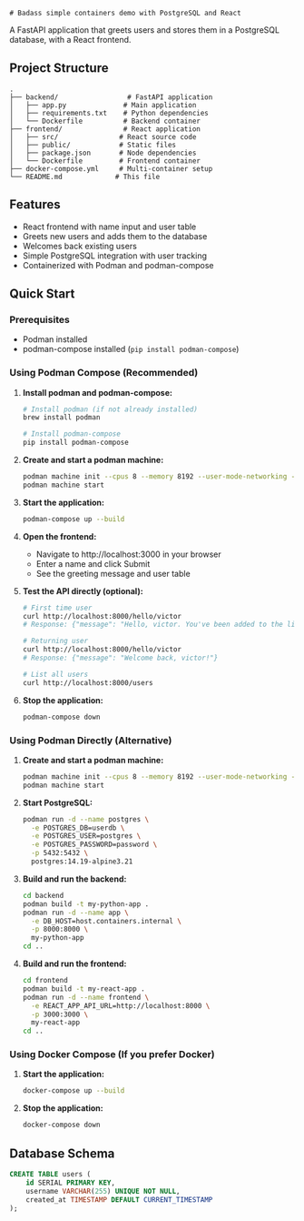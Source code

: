 	# Badass simple containers demo with PostgreSQL and React

A FastAPI application that greets users and stores them in a PostgreSQL database, with a React frontend.

## Project Structure
```
.
├── backend/                 # FastAPI application
│   ├── app.py              # Main application
│   ├── requirements.txt    # Python dependencies
│   └── Dockerfile          # Backend container
├── frontend/               # React application
│   ├── src/               # React source code
│   ├── public/            # Static files
│   ├── package.json       # Node dependencies
│   └── Dockerfile         # Frontend container
├── docker-compose.yml     # Multi-container setup
└── README.md             # This file
```

## Features
- React frontend with name input and user table
- Greets new users and adds them to the database
- Welcomes back existing users
- Simple PostgreSQL integration with user tracking
- Containerized with Podman and podman-compose

## Quick Start

### Prerequisites
- Podman installed
- podman-compose installed (`pip install podman-compose`)

### Using Podman Compose (Recommended)

1. **Install podman and podman-compose:**
   ```bash
   # Install podman (if not already installed)
   brew install podman
   
   # Install podman-compose
   pip install podman-compose
   ```

2. **Create and start a podman machine:**
   ```bash
   podman machine init --cpus 8 --memory 8192 --user-mode-networking --rootful
   podman machine start
   ```

3. **Start the application:**
   ```bash
   podman-compose up --build
   ```

4. **Open the frontend:**
   - Navigate to http://localhost:3000 in your browser
   - Enter a name and click Submit
   - See the greeting message and user table

5. **Test the API directly (optional):**
   ```bash
   # First time user
   curl http://localhost:8000/hello/victor
   # Response: {"message": "Hello, victor. You've been added to the list!"}
   
   # Returning user
   curl http://localhost:8000/hello/victor
   # Response: {"message": "Welcome back, victor!"}
   
   # List all users
   curl http://localhost:8000/users
   ```

6. **Stop the application:**
   ```bash
   podman-compose down
   ```

### Using Podman Directly (Alternative)

1. **Create and start a podman machine:**
   ```bash
   podman machine init --cpus 8 --memory 8192 --user-mode-networking --rootful
   podman machine start
   ```

2. **Start PostgreSQL:**
   ```bash
   podman run -d --name postgres \
     -e POSTGRES_DB=userdb \
     -e POSTGRES_USER=postgres \
     -e POSTGRES_PASSWORD=password \
     -p 5432:5432 \
     postgres:14.19-alpine3.21
   ```

3. **Build and run the backend:**
   ```bash
   cd backend
   podman build -t my-python-app .
   podman run -d --name app \
     -e DB_HOST=host.containers.internal \
     -p 8000:8000 \
     my-python-app
   cd ..
   ```

4. **Build and run the frontend:**
   ```bash
   cd frontend
   podman build -t my-react-app .
   podman run -d --name frontend \
     -e REACT_APP_API_URL=http://localhost:8000 \
     -p 3000:3000 \
     my-react-app
   cd ..
   ```

### Using Docker Compose (If you prefer Docker)

1. **Start the application:**
   ```bash
   docker-compose up --build
   ```

2. **Stop the application:**
   ```bash
   docker-compose down
   ```

## Database Schema
```sql
CREATE TABLE users (
    id SERIAL PRIMARY KEY,
    username VARCHAR(255) UNIQUE NOT NULL,
    created_at TIMESTAMP DEFAULT CURRENT_TIMESTAMP
);
```
